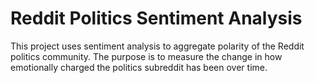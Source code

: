 # Reddit Politics Sentiment Analysis

This project uses sentiment analysis to aggregate polarity of the Reddit politics community. The purpose is to measure the change in how emotionally charged the politics subreddit has been over time.
